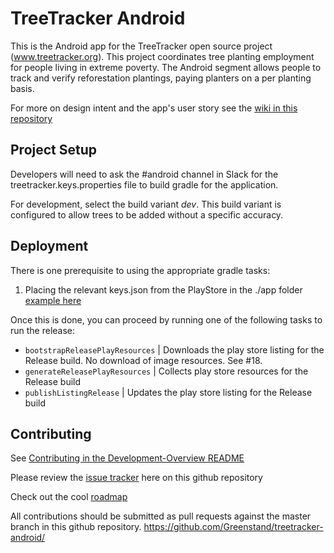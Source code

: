 # TreeTracker Android

This is the Android app for the TreeTracker open source project (www.treetracker.org). 
This project coordinates tree planting employment for people living in extreme poverty.
The Android segment allows people to track and verify reforestation plantings,
paying planters on a per planting basis.

For more on design intent and the app's user story see the [wiki in this repository](https://github.com/Greenstand/treetracker-android/wiki/User-Story)

## Project Setup
Developers will need to ask the #android channel in Slack for the treetracker.keys.properties file to build gradle for the application.

For development, select the build variant _dev_. This build variant is configured to allow trees to be added without a specific accuracy.  

## Deployment

There is one prerequisite to using the appropriate gradle tasks:

1) Placing the relevant keys.json from the PlayStore in the ./app folder [example here](https://docs.fastlane.tools/getting-started/android/setup/#collect-your-google-credentials)

Once this is done, you can proceed by running one of the following tasks to run the release:

* `bootstrapReleasePlayResources` | Downloads the play store listing for the Release build. No download of image resources. See #18.
* `generateReleasePlayResources`  | Collects play store resources for the Release build
* `publishListingRelease`         | Updates the play store listing for the Release build

## Contributing

 See [Contributing in the Development-Overview README](https://github.com/Greenstand/Development-Overview/blob/master/README.md)

Please review the [issue tracker](https://github.com/Greenstand/treetracker-android/issues) here on this github repository 

Check out the cool [roadmap](https://github.com/Greenstand/Development-Overview/blob/master/Roadmap.md)

All contributions should be submitted as pull requests against the master branch in this github repository. https://github.com/Greenstand/treetracker-android/
